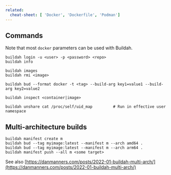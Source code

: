 ```yaml
---
related:
  cheat-sheet: [ 'Docker', 'Dockerfile', 'Podman']
---
```


## Commands

Note that most `docker` parameters can be used with Buildah.

    buildah login -u <user> -p <password> <repo>
    buildah info
    
    buildah images
    buildah rmi <image>
    
    buildah bud --format docker -t <tag> --build-arg key1=value1 --build-arg key2=value2

    buildah inspect <container|image>
    
    buildah unshare cat /proc/self/uid_map         # Run in effective user namespace

## Multi-architecture builds

    buildah manifest create m
    buildah bud --tag myimage:latest --manifest m --arch amd64 .
    buildah bud --tag myimage:latest --manifest m --arch arm64 .
    buildah manifest push --all m <some target>

See also [https://danmanners.com/posts/2022-01-buildah-multi-arch/](https://danmanners.com/posts/2022-01-buildah-multi-arch/)
